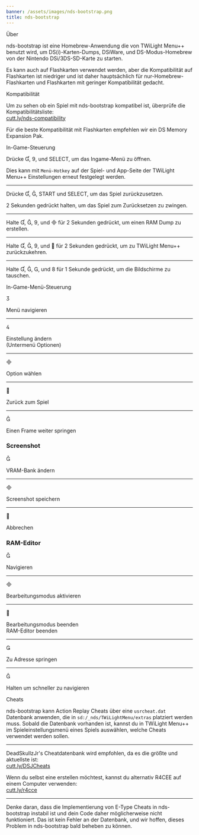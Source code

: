 ```yaml
---
banner: /assets/images/nds-bootstrap.png
title: nds-bootstrap
---
```


<div id="about" class="section-title">Über</div>
<div class="section-body">
    <p>
        nds-bootstrap ist eine Homebrew-Anwendung die von TWiLight Menu++ benutzt wird, um DS(i)-Karten-Dumps, DSiWare, und DS-Modus-Homebrew von der Nintendo DSi/3DS-SD-Karte zu starten.
    </p>
    <p>
        Es kann auch auf Flashkarten verwendet werden, aber die Kompatibilität auf Flashkarten ist niedriger und ist daher hauptsächlich für nur-Homebrew-Flashkarten und Flashkarten mit geringer Kompatibilität gedacht.
    </p>
</div>

<div id="compatibility" class="section-title">Kompatibilität</div>
<div class="section-body">
    <p>
        Um zu sehen ob ein Spiel mit nds-bootstrap kompatibel ist, überprüfe die Kompatibilitätsliste:<br><a href="https://cutt.ly/nds-compatibility">cutt.ly/nds-compatibility</a>
    </p>
    <p>
        Für die beste Kompatibilität mit Flashkarten empfehlen wir ein DS Memory Expansion Pak.
    </p>
</div>

<div id="controls" class="section-title">In-Game-Steuerung</div>
<div class="section-body">
    <p>
        Drücke &#xE004;, &#xE07A;, und SELECT, um das Ingame-Menü zu öffnen.
    </p>
    <p>
        Dies kann mit <code>Menü-Hotkey</code> auf der Spiel- und App-Seite der TWiLight Menu++ Einstellungen erneut festgelegt werden.
    </p>
    <hr>
    <p>
        Drücke &#xE004;, &#xE005;, START und SELECT, um das Spiel zurückzusetzen.
    </p>
    <p>
        2 Sekunden gedrückt halten, um das Spiel zum Zurücksetzen zu zwingen.
    </p>
    <hr>
    <p>
        Halte &#xE004;, &#xE005;, &#xE07A;, und &#xE000; für 2 Sekunden gedrückt, um einen RAM Dump zu erstellen.
    </p>
    <hr>
    <p>
        Halte &#xE004;, &#xE005;, &#xE07A;, und &#xE001; für 2 Sekunden gedrückt, um zu TWiLight Menu++ zurückzukehren.
    </p>
    <hr>
    <p>
        Halte &#xE004;, &#xE005;, &#xE002;, und &#xE079; für 1 Sekunde gedrückt, um die Bildschirme zu tauschen.
    </p>
</div>

<div id="menu-controls" class="section-title">In-Game-Menü-Steuerung</div>
<div class="section-body">
    <div class="button-action-group">
        <p class="button-action button">&#xE07D;</p>
        <p class="button-action-text">Menü navigieren</p>
    </div>
    <hr>
    <div class="button-action-group">
        <p class="button-action button">&#xE07E;</p>
        <p class="button-action-text">Einstellung ändern<br>(Untermenü Optionen)</p>
    </div>
    <hr>
    <div class="button-action-group">
        <p class="button-action button">&#xE000;</p>
        <p class="button-action-text">Option wählen</p>
    </div>
    <hr>
    <div class="button-action-group">
        <p class="button-action button">&#xE001;</p>
        <p class="button-action-text">Zurück zum Spiel</p>
    </div>
    <hr>
    <div class="button-action-group">
        <p class="button-action button">&#xE005;</p>
        <p class="button-action-text">Einen Frame weiter springen</p>
    </div>
    <h3>Screenshot</h3>
    <div class="button-action-group">
        <p class="button-action button">&#xE006;</p>
        <p class="button-action-text">VRAM-Bank ändern</p>
    </div>
    <hr>
    <div class="button-action-group">
        <p class="button-action button">&#xE000;</p>
        <p class="button-action-text">Screenshot speichern</p>
    </div>
    <hr>
    <div class="button-action-group">
        <p class="button-action button">&#xE001;</p>
        <p class="button-action-text">Abbrechen</p>
    </div>
    <h3>RAM-Editor</h3>
    <div class="button-action-group">
        <p class="button-action button">&#xE006;</p>
        <p class="button-action-text">Navigieren</p>
    </div>
    <hr>
    <div class="button-action-group">
        <p class="button-action button">&#xE000;</p>
        <p class="button-action-text">Bearbeitungsmodus aktivieren</p>
    </div>
    <hr>
    <div class="button-action-group">
        <p class="button-action button">&#xE001;</p>
        <p class="button-action-text">Bearbeitungsmodus beenden<br>RAM-Editor beenden</p>
    </div>
    <hr>
    <div class="button-action-group">
        <p class="button-action button">&#xE003;</p>
        <p class="button-action-text">Zu Adresse springen</p>
    </div>
    <hr>
    <div class="button-action-group">
        <p class="button-action button">&#xE005;</p>
        <p class="button-action-text">Halten um schneller zu navigieren</p>
    </div>
</div>

<div id="cheats" class="section-title">Cheats</div>
<div class="section-body">
    <p>
        nds-bootstrap kann Action Replay Cheats über eine <code>usrcheat.dat</code> Datenbank anwenden, die in <code>sd:/_nds/TWiLightMenu/extras</code> platziert werden muss. Sobald die Datenbank vorhanden ist, kannst du in TWiLight Menu++ im Spieleinstellungsmenü eines Spiels auswählen, welche Cheats verwendet werden sollen.
    </p>
    <hr>
    <p>
        DeadSkullzJr's Cheatdatenbank wird empfohlen, da es die größte und aktuellste ist:<br><a href="https://cutt.ly/DSJCheats">cutt.ly/DSJCheats</a>
    </p>
    <p>
        Wenn du selbst eine erstellen möchtest, kannst du alternativ R4CEE auf einem Computer verwenden:<br><a href="https://cutt.ly/r4cce">cutt.ly/r4cce</a>
    </p>
    <hr>
    <p>
        Denke daran, dass die Implementierung von E-Type Cheats in nds-bootstrap instabil ist und dein Code daher möglicherweise nicht funktioniert. Das ist kein Fehler an der Datenbank, und wir hoffen, dieses Problem in nds-bootstrap bald beheben zu können.
    </p>
</div>
